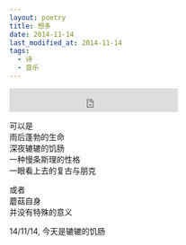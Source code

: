 ```yaml
---
layout: poetry
title: 想多
date: 2014-11-14
last_modified_at: 2014-11-14
tags:
  - 诗
  - 音乐
---
```


<iframe style="border: 0; height: 42px;" src="https://bandcamp.com/EmbeddedPlayer/album=520012298/size=small/bgcol=ffffff/linkcol=4ec5ec/artwork=none/track=3895624866/transparent=true/" seamless><a href="https://feeshy.bandcamp.com/album/ends-of-nihil">ends of nihil by feeshy</a></iframe>

可以是<br>
雨后蓬勃的生命<br>
深夜辘辘的饥肠<br>
一种慢条斯理的性格<br>
一眼看上去的复古与朋克

或者<br>
蘑菇自身<br>
并没有特殊的意义

14/11/14, 今天是辘辘的饥肠
